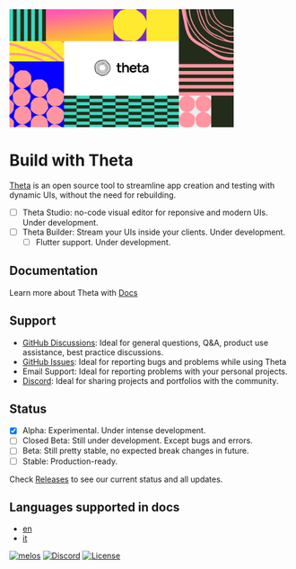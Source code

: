 <img src="./docs/assets/website_cover.jpg" width="400" alt="Theta cover"/>

# Build with Theta

[Theta](https://buildwiththeta.com) is an open source tool to streamline app creation and testing with dynamic UIs, without the need for rebuilding.

- [ ] Theta Studio: no-code visual editor for reponsive and modern UIs. Under development. <!-- [Docs]() -->
- [ ] Theta Builder: Stream your UIs inside your clients. Under development. <!-- [Docs]() -->
  - [ ] Flutter support. Under development. <!-- [Docs](). [Pub.dev](). -->

## Documentation
Learn more about Theta with [Docs](https://docs.page/buildwiththeta/buildwiththeta)

## Support
- [GitHub Discussions](https://github.com/buildwiththeta/buildwiththeta/discussions): Ideal for general questions, Q&A, product use assistance, best practice discussions.
- [GitHub Issues](https://github.com/buildwiththeta/buildwiththeta/issues): Ideal for reporting bugs and problems while using Theta
- Email Support: Ideal for reporting problems with your personal projects.
- [Discord](https://discord.gg/BdhDRZb7tu): Ideal for sharing projects and portfolios with the community.

## Status
- [x] Alpha: Experimental. Under intense development.
- [ ] Closed Beta: Still under development. Except bugs and errors.
- [ ] Beta: Still pretty stable, no expected break changes in future.
- [ ] Stable: Production-ready.

Check [Releases](https://github.com/buildwiththeta/buildwiththeta/releases) to see our current status and all updates.

## Languages supported in docs

- [en](docs.page/buildwiththeta/buildwiththeta/en)
- [it](docs.page/buildwiththeta/buildwiththeta/it)

[![melos](https://img.shields.io/badge/maintained%20with-melos-f700ff.svg?style=flat-square)](https://github.com/buildwiththeta/buildwiththeta)
[![Discord](https://img.shields.io/discord/892332931966697472.svg?logo=discord&color=blue)](https://discord.gg/BdhDRZb7tu)
[![License](https://img.shields.io/badge/License-Apache_2.0-blue.svg)](https://github.com/buildwiththeta/buildwiththeta/blob/main/LICENSE)
